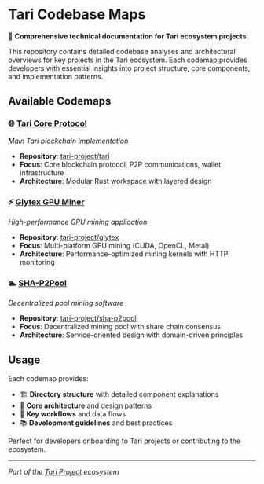 # Tari Codebase Maps

📖 **Comprehensive technical documentation for Tari ecosystem projects**

This repository contains detailed codebase analyses and architectural overviews for key projects in the Tari ecosystem. Each codemap provides developers with essential insights into project structure, core components, and implementation patterns.

## Available Codemaps

### 🌐 [Tari Core Protocol](tari.md)
*Main Tari blockchain implementation*
- **Repository**: [tari-project/tari](https://github.com/tari-project/tari)
- **Focus**: Core blockchain protocol, P2P communications, wallet infrastructure
- **Architecture**: Modular Rust workspace with layered design

### ⚡ [Glytex GPU Miner](glytex.md)
*High-performance GPU mining application*
- **Repository**: [tari-project/glytex](https://github.com/tari-project/glytex)  
- **Focus**: Multi-platform GPU mining (CUDA, OpenCL, Metal)
- **Architecture**: Performance-optimized mining kernels with HTTP monitoring

### 🏊 [SHA-P2Pool](sha-p2pool.md)
*Decentralized pool mining software*
- **Repository**: [tari-project/sha-p2pool](https://github.com/tari-project/sha-p2pool)
- **Focus**: Decentralized mining pool with share chain consensus
- **Architecture**: Service-oriented design with domain-driven principles

## Usage

Each codemap provides:
- 🏗️ **Directory structure** with detailed component explanations
- 🔧 **Core architecture** and design patterns
- 🔄 **Key workflows** and data flows
- 📚 **Development guidelines** and best practices

Perfect for developers onboarding to Tari projects or contributing to the ecosystem.

---

*Part of the [Tari Project](https://www.tari.com) ecosystem*
